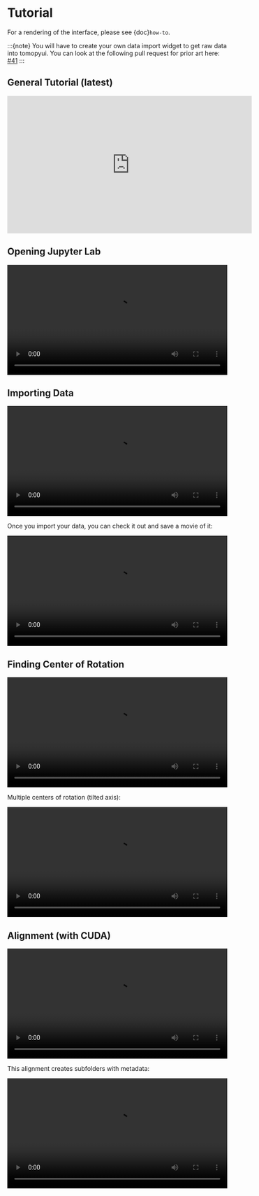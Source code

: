 # Tutorial

For a rendering of the interface, please see {doc}`how-to`.

:::{note}
You will have to create your own data import widget to get raw data into tomopyui. You can look at the following pull request for prior art here: [#41](https://github.com/swelborn/tomopyui/pull/41)
:::

## General Tutorial (latest)

<iframe width="560" height="315" src="https://www.youtube.com/embed/O2RJCL4x4JE" frameborder="0" allow="accelerometer; autoplay; clipboard-write; encrypted-media; gyroscope; picture-in-picture" allowfullscreen></iframe>

## Opening Jupyter Lab

<video controls width="100%">
  <source src="_static/videos/intro.mp4" type="video/mp4">
</video>

## Importing Data

<video controls width="100%">
  <source src="_static/videos/import.mp4" type="video/mp4">
</video>

Once you import your data, you can check it out and save a movie of it:

<video controls width="100%">
  <source src="_static/videos/looking_at_data_fast.mp4" type="video/mp4">
</video>

## Finding Center of Rotation

<video controls width="100%">
  <source src="_static/videos/center.mp4" type="video/mp4">
</video>

Multiple centers of rotation (tilted axis):

<video controls width="100%">
  <source src="_static/videos/center-multiple.webm" type="video/webm">
</video>

## Alignment (with CUDA)

<video controls width="100%">
  <source src="_static/videos/alignment.mp4" type="video/mp4">
</video>

This alignment creates subfolders with metadata:

<video controls width="100%">
  <source src="_static/videos/subdirs.mp4" type="video/mp4">
</video>
